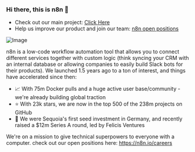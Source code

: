 ### Hi there, this is n8n 👋

- Check out our main project: <a href="https://github.com/n8n-io/n8n">Click Here</a>
- Help us improve our product and join our team: <a href="https://n8n.io/careers">n8n open positions</a>

![Image](https://blog.n8n.io/content/images/size/w1200/2022/07/google-sheets-mysql8.png)

n8n is a low-code workflow automation tool that allows you to connect different services together with custom logic (think syncing your CRM with an internal database or allowing companies to easily build Slack bots for their products). We launched 1.5 years ago to a ton of interest, and things have accelerated since then:

- 📈 With 75m Docker pulls and a huge active user base/community - we're already building global traction
- ⭐️ With 23k stars, we are now in the top 500 of the 238m projects on GitHub
- 🌱 We were Sequoia's first seed investment in Germany, and recently raised a $12m Series A round, led by Felicis Ventures

We're on a mission to give technical superpowers to everyone with a computer. check out our open positions here: https://n8n.io/careers
